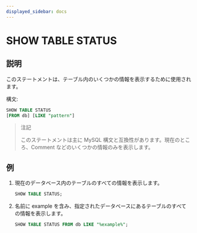 ```yaml
---
displayed_sidebar: docs
---
```


# SHOW TABLE STATUS

## 説明

このステートメントは、テーブル内のいくつかの情報を表示するために使用されます。

構文:

```sql
SHOW TABLE STATUS
[FROM db] [LIKE "pattern"]
```

> 注記
>
> このステートメントは主に MySQL 構文と互換性があります。現在のところ、Comment などのいくつかの情報のみを表示します。

## 例

1. 現在のデータベース内のテーブルのすべての情報を表示します。

    ```SQL
    SHOW TABLE STATUS;
    ```

2. 名前に example を含み、指定されたデータベースにあるテーブルのすべての情報を表示します。

    ```SQL
    SHOW TABLE STATUS FROM db LIKE "%example%";
    ```
